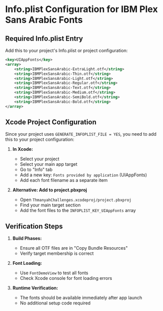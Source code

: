 # Info.plist Configuration for IBM Plex Sans Arabic Fonts

## Required Info.plist Entry

Add this to your project's Info.plist or project configuration:

```xml
<key>UIAppFonts</key>
<array>
    <string>IBMPlexSansArabic-ExtraLight.otf</string>
    <string>IBMPlexSansArabic-Thin.otf</string>
    <string>IBMPlexSansArabic-Light.otf</string>
    <string>IBMPlexSansArabic-Regular.otf</string>
    <string>IBMPlexSansArabic-Text.otf</string>
    <string>IBMPlexSansArabic-Medium.otf</string>
    <string>IBMPlexSansArabic-SemiBold.otf</string>
    <string>IBMPlexSansArabic-Bold.otf</string>
</array>
```

## Xcode Project Configuration

Since your project uses `GENERATE_INFOPLIST_FILE = YES`, you need to add this to your project configuration:

1. **In Xcode:**
   - Select your project
   - Select your main app target
   - Go to "Info" tab
   - Add a new key: `Fonts provided by application` (UIAppFonts)
   - Add each font filename as a separate item

2. **Alternative: Add to project.pbxproj**
   - Open `ThmanyahChallenges.xcodeproj/project.pbxproj`
   - Find your main target section
   - Add the font files to the `INFOPLIST_KEY_UIAppFonts` array

## Verification Steps

1. **Build Phases:**
   - Ensure all OTF files are in "Copy Bundle Resources"
   - Verify target membership is correct

2. **Font Loading:**
   - Use `FontDemoView` to test all fonts
   - Check Xcode console for font loading errors

3. **Runtime Verification:**
   - The fonts should be available immediately after app launch
   - No additional setup code required
